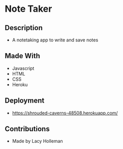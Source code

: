 # Note Taker

## Description
- A notetaking app to write and save notes

## Made With
- Javascript
- HTML
- CSS
- Heroku

## Deployment
- https://shrouded-caverns-48508.herokuapp.com/

## Contributions
- Made by Lacy Holleman